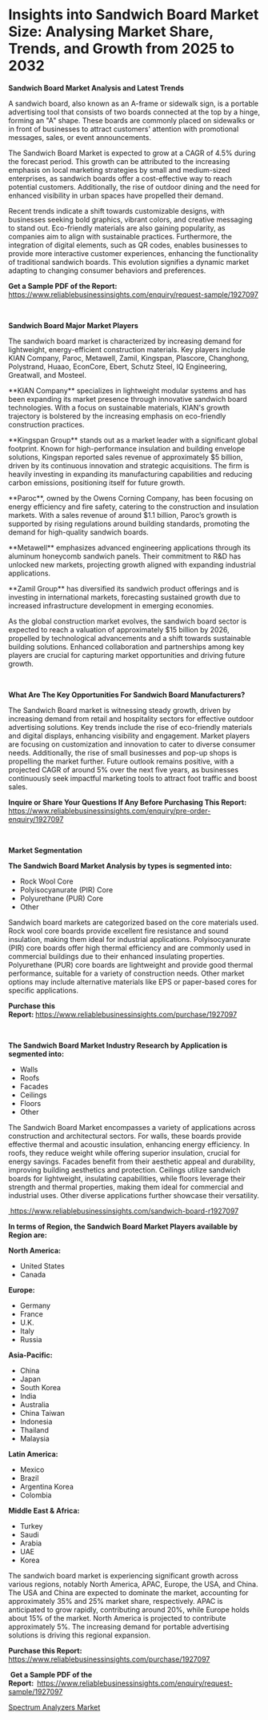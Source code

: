 <p><h1>Insights into Sandwich Board Market Size: Analysing Market Share, Trends, and Growth from 2025 to 2032</h1></p><p><strong>Sandwich Board Market Analysis and Latest Trends</strong></p>
<p><p>A sandwich board, also known as an A-frame or sidewalk sign, is a portable advertising tool that consists of two boards connected at the top by a hinge, forming an "A" shape. These boards are commonly placed on sidewalks or in front of businesses to attract customers' attention with promotional messages, sales, or event announcements. </p><p>The Sandwich Board Market is expected to grow at a CAGR of 4.5% during the forecast period. This growth can be attributed to the increasing emphasis on local marketing strategies by small and medium-sized enterprises, as sandwich boards offer a cost-effective way to reach potential customers. Additionally, the rise of outdoor dining and the need for enhanced visibility in urban spaces have propelled their demand. </p><p>Recent trends indicate a shift towards customizable designs, with businesses seeking bold graphics, vibrant colors, and creative messaging to stand out. Eco-friendly materials are also gaining popularity, as companies aim to align with sustainable practices. Furthermore, the integration of digital elements, such as QR codes, enables businesses to provide more interactive customer experiences, enhancing the functionality of traditional sandwich boards. This evolution signifies a dynamic market adapting to changing consumer behaviors and preferences.</p></p>
<p><strong>Get a Sample PDF of the Report:&nbsp;</strong> <a href="https://www.reliablebusinessinsights.com/enquiry/request-sample/1927097?utm_campaign=3080&utm_medium=2&utm_source=Github&utm_content=ia&utm_term=28032025&utm_id=sandwich-board">https://www.reliablebusinessinsights.com/enquiry/request-sample/1927097</a></p>
<p>&nbsp;</p>
<p><strong>Sandwich Board Major Market Players</strong></p>
<p><p>The sandwich board market is characterized by increasing demand for lightweight, energy-efficient construction materials. Key players include KIAN Company, Paroc, Metawell, Zamil, Kingspan, Plascore, Changhong, Polystrand, Huaao, EconCore, Ebert, Schutz Steel, IQ Engineering, Greatwall, and Mosteel.</p><p>**KIAN Company** specializes in lightweight modular systems and has been expanding its market presence through innovative sandwich board technologies. With a focus on sustainable materials, KIAN's growth trajectory is bolstered by the increasing emphasis on eco-friendly construction practices.</p><p>**Kingspan Group** stands out as a market leader with a significant global footprint. Known for high-performance insulation and building envelope solutions, Kingspan reported sales revenue of approximately $5 billion, driven by its continuous innovation and strategic acquisitions. The firm is heavily investing in expanding its manufacturing capabilities and reducing carbon emissions, positioning itself for future growth.</p><p>**Paroc**, owned by the Owens Corning Company, has been focusing on energy efficiency and fire safety, catering to the construction and insulation markets. With a sales revenue of around $1.1 billion, Paroc’s growth is supported by rising regulations around building standards, promoting the demand for high-quality sandwich boards.</p><p>**Metawell** emphasizes advanced engineering applications through its aluminum honeycomb sandwich panels. Their commitment to R&D has unlocked new markets, projecting growth aligned with expanding industrial applications.</p><p>**Zamil Group** has diversified its sandwich product offerings and is investing in international markets, forecasting sustained growth due to increased infrastructure development in emerging economies.</p><p>As the global construction market evolves, the sandwich board sector is expected to reach a valuation of approximately $15 billion by 2026, propelled by technological advancements and a shift towards sustainable building solutions. Enhanced collaboration and partnerships among key players are crucial for capturing market opportunities and driving future growth.</p></p>
<p>&nbsp;</p>
<p><strong>What Are The Key Opportunities For Sandwich Board Manufacturers?</strong></p>
<p><p>The Sandwich Board market is witnessing steady growth, driven by increasing demand from retail and hospitality sectors for effective outdoor advertising solutions. Key trends include the rise of eco-friendly materials and digital displays, enhancing visibility and engagement. Market players are focusing on customization and innovation to cater to diverse consumer needs. Additionally, the rise of small businesses and pop-up shops is propelling the market further. Future outlook remains positive, with a projected CAGR of around 5% over the next five years, as businesses continuously seek impactful marketing tools to attract foot traffic and boost sales.</p></p>
<p><strong>Inquire or Share Your Questions If Any Before Purchasing This Report:</strong> <a href="https://www.reliablebusinessinsights.com/enquiry/pre-order-enquiry/1927097?utm_campaign=3080&utm_medium=2&utm_source=Github&utm_content=ia&utm_term=28032025&utm_id=sandwich-board">https://www.reliablebusinessinsights.com/enquiry/pre-order-enquiry/1927097</a></p>
<p>&nbsp;</p>
<p><strong>Market Segmentation</strong></p>
<p><strong>The Sandwich Board Market Analysis by types is segmented into:</strong></p>
<p><ul><li>Rock Wool Core</li><li>Polyisocyanurate (PIR) Core</li><li>Polyurethane (PUR) Core</li><li>Other</li></ul></p>
<p><p>Sandwich board markets are categorized based on the core materials used. Rock wool core boards provide excellent fire resistance and sound insulation, making them ideal for industrial applications. Polyisocyanurate (PIR) core boards offer high thermal efficiency and are commonly used in commercial buildings due to their enhanced insulating properties. Polyurethane (PUR) core boards are lightweight and provide good thermal performance, suitable for a variety of construction needs. Other market options may include alternative materials like EPS or paper-based cores for specific applications.</p></p>
<p><strong>Purchase this Report:&nbsp;</strong><a href="https://www.reliablebusinessinsights.com/purchase/1927097?utm_campaign=3080&utm_medium=2&utm_source=Github&utm_content=ia&utm_term=28032025&utm_id=sandwich-board">https://www.reliablebusinessinsights.com/purchase/1927097</a></p>
<p>&nbsp;</p>
<p><strong>The Sandwich Board Market Industry Research by Application is segmented into:</strong></p>
<p><ul><li>Walls</li><li>Roofs</li><li>Facades</li><li>Ceilings</li><li>Floors</li><li>Other</li></ul></p>
<p><p>The Sandwich Board Market encompasses a variety of applications across construction and architectural sectors. For walls, these boards provide effective thermal and acoustic insulation, enhancing energy efficiency. In roofs, they reduce weight while offering superior insulation, crucial for energy savings. Facades benefit from their aesthetic appeal and durability, improving building aesthetics and protection. Ceilings utilize sandwich boards for lightweight, insulating capabilities, while floors leverage their strength and thermal properties, making them ideal for commercial and industrial uses. Other diverse applications further showcase their versatility.</p></p>
<p><a href="https://www.reliablebusinessinsights.com/sandwich-board-r1927097?utm_campaign=3080&utm_medium=2&utm_source=Github&utm_content=ia&utm_term=28032025&utm_id=sandwich-board">&nbsp;https://www.reliablebusinessinsights.com/sandwich-board-r1927097</a></p>
<p><strong>In terms of Region, the Sandwich Board Market Players available by Region are:</strong></p>
<p>
    <p> <strong> North America: </strong>
        <ul>
            <li>United States</li>
            <li>Canada</li>
        </ul>
        </p> 
    <p> <strong> Europe: </strong>
        <ul>
            <li>Germany</li>
            <li>France</li>
            <li>U.K.</li>
            <li>Italy</li>
            <li>Russia</li>
        </ul>
        </p> 
    <p> <strong> Asia-Pacific: </strong>
        <ul>
            <li>China</li>
            <li>Japan</li>
            <li>South Korea</li>
            <li>India</li>
            <li>Australia</li>
            <li>China Taiwan</li>
            <li>Indonesia</li>
            <li>Thailand</li>
            <li>Malaysia</li>
        </ul>
        </p> 
    <p> <strong> Latin America: </strong>
        <ul>
            <li>Mexico</li>
            <li>Brazil</li>
            <li>Argentina Korea</li>
            <li>Colombia</li>
        </ul>
        </p> 
    <p> <strong> Middle East & Africa: </strong>
        <ul>
            <li>Turkey</li>
            <li>Saudi</li>
            <li>Arabia</li>
            <li>UAE</li>
            <li>Korea</li>
        </ul>
    </p>
    </p>
<p><p>The sandwich board market is experiencing significant growth across various regions, notably North America, APAC, Europe, the USA, and China. The USA and China are expected to dominate the market, accounting for approximately 35% and 25% market share, respectively. APAC is anticipated to grow rapidly, contributing around 20%, while Europe holds about 15% of the market. North America is projected to contribute approximately 5%. The increasing demand for portable advertising solutions is driving this regional expansion.</p></p>
<p><strong>Purchase this Report: </strong><a href="https://www.reliablebusinessinsights.com/purchase/1927097?utm_campaign=3080&utm_medium=2&utm_source=Github&utm_content=ia&utm_term=28032025&utm_id=sandwich-board">https://www.reliablebusinessinsights.com/purchase/1927097</a></p>
<p>&nbsp;<strong>Get a Sample PDF of the Report:&nbsp;&nbsp;</strong><a href="https://www.reliablebusinessinsights.com/enquiry/request-sample/1927097?utm_campaign=3080&utm_medium=2&utm_source=Github&utm_content=ia&utm_term=28032025&utm_id=sandwich-board">https://www.reliablebusinessinsights.com/enquiry/request-sample/1927097</a></p>
<p><strong></strong></p>
<p><p><a href="https://github.com/wakerizaak8g/Market-Research-Report-List-1/blob/main/spectrum-analyzers-market.md?utm_campaign=3080&utm_medium=2&utm_source=Github&utm_content=ia&utm_term=28032025&utm_id=sandwich-board">Spectrum Analyzers Market</a></p></p>